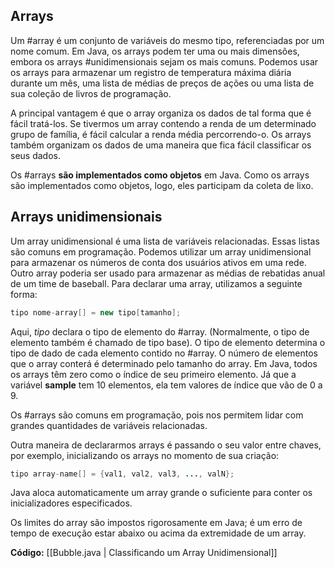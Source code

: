 ## Arrays
Um #array é um conjunto de variáveis do mesmo tipo, referenciadas por um nome comum. Em Java, os arrays podem ter uma ou mais dimensões, embora os arrays #unidimensionais sejam os mais comuns. Podemos usar os arrays para armazenar um registro de temperatura máxima diária durante um mês, uma lista de médias de preços de ações ou uma lista de sua coleção de livros de programação.

A principal vantagem é que o array organiza os dados de tal forma que é fácil tratá-los. Se tivermos um array contendo a renda de um determinado grupo de família, é fácil calcular a renda média percorrendo-o. Os arrays também organizam os dados de uma maneira que fica fácil classificar os seus dados.

Os #arrays **são implementados como objetos** em Java. Como os arrays são implementados como objetos, logo, eles participam da coleta de lixo.

## Arrays unidimensionais
Um array unidimensional é uma lista de variáveis relacionadas. Essas listas são comuns em programação. Podemos utilizar um array unidimensional para armazenar os números de conta dos usuários ativos em uma rede. Outro array poderia ser usado para armazenar as médias de rebatidas anual de um time de baseball.
Para declarar uma array, utilizamos a seguinte forma:
```java
tipo nome-array[] = new tipo[tamanho];
```
 Aqui, *tipo* declara o tipo de elemento do #array. (Normalmente, o tipo de elemento também é chamado de tipo base). O tipo de elemento determina o tipo de dado de cada elemento contido no #array. O número de elementos que o array conterá é determinado pelo tamanho do array. 
Em Java, todos os arrays têm zero como o índice de seu primeiro elemento. Já que a variável **sample** tem 10 elementos, ela tem valores de índice que vão de 0 a 9. 

Os #arrays são comuns em programação, pois nos permitem lidar com grandes quantidades de variáveis relacionadas. 

Outra maneira de declararmos arrays é passando o seu valor entre chaves, por exemplo, inicializando os arrays no momento de sua criação:
```java
tipo array-name[] = {val1, val2, val3, ..., valN};
```
Java aloca automaticamente um array grande o suficiente para conter os inicializadores especificados. 

Os limites do array são impostos rigorosamente em Java; é um erro de tempo de execução estar abaixo ou acima da extremidade de um array. 

**Código:**
[[Bubble.java | Classificando um Array Unidimensional]]

